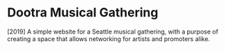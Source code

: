 # Dootra Musical Gathering
[2019] A simple website for a Seattle musical gathering, with a purpose of creating a space that allows networking for artists and promoters alike.